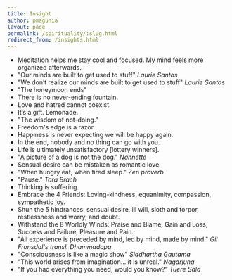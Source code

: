 ```yaml
---
title: Insight
author: pmagunia
layout: page
permalink: /spirituality/:slug.html
redirect_from: /insights.html
---
```

- Meditation helps me stay cool and focused. My mind feels more organized afterwards.
- "Our minds are built to get used to stuff" *Laurie Santos*
- "We don’t realize our minds are built to get used to stuff" *Laurie Santos*
- "The honeymoon ends"
- There is no never-ending fountain.
- Love and hatred cannot coexist.
- It’s a gift. Lemonade.
- "The wisdom of not-doing."
- Freedom's edge is a razor.
- Happiness is never expecting we will be happy again.
- In the end, nobody and no thing can go with you.
- Life is ultimately unsatisfactory [lottery winners].
- "A picture of a dog is not the dog." *Nannette*
- Sensual desire can be mistaken as romantic love.
- "When hungry eat, when tired sleep." *Zen proverb*
- "Pause." *Tara Brach*
- Thinking is suffering.
- Embrace the 4 Friends: Loving-kindness, equanimity, compassion, sympathetic joy.
- Shun the 5 hindrances: sensual desire, ill will, sloth and torpor, restlessness and worry, and doubt.
- Withstand the 8 Worldly Winds: Praise and Blame, Gain and Loss, Success and Failure, Pleasure and Pain.
- "All experience is preceded by mind, led by mind, made by mind." *Gil Fronsdal's transl. Dhammadapa*
- "Consciousness is like a magic show" *Siddhartha Gautama*
- "This world arises from imagination... it is unreal." *Nagarjuna*
- "If you had everything you need, would you know?" *Tuere Sala*

